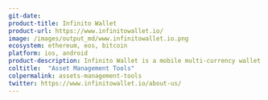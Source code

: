 ```yaml
---
git-date: 
product-title: Infinito Wallet
product-url: https://www.infinitowallet.io/
image: /images/output_md/www.infinitowallet.io.png
ecosystem: ethereum, eos, bitcoin
platform: ios, android
product-description: Infinito Wallet is a mobile multi-currency wallet with dApps browser for interacting with the DeFi ecosystem.
coltitle:  "Asset Management Tools"
colpermalink: assets-management-tools
twitter: https://www.infinitowallet.io/about-us/
---
```

